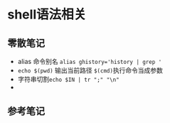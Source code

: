 # shell语法相关

## 零散笔记


+ alias 命令别名 `alias ghistory='history | grep '`
+ `echo $(pwd)` 输出当前路径 `$(cmd)`执行命令当成参数
+ 字符串切割`echo $IN | tr ";" "\n"`
+ 

## 参考笔记